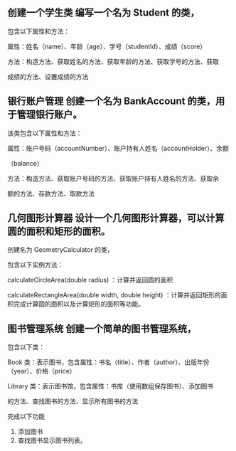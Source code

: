## 创建一个学生类 编写一个名为 Student 的类，

包含以下属性和方法：

属性：姓名（name）、年龄（age）、学号（studentId）、成绩（score）

方法：构造方法、获取姓名的方法、获取年龄的方法、获取学号的方法、获取

成绩的方法、设置成绩的方法

## 银行账户管理 创建一个名为 BankAccount 的类，用于管理银行账户。

该类包含以下属性和方法：

属性：账户号码（accountNumber）、账户持有人姓名（accountHolder）、余额

（balance）

方法：构造方法、获取账户号码的方法、获取账户持有人姓名的方法、获取余

额的方法、存款方法、取款方法

## 几何图形计算器 设计一个几何图形计算器，可以计算圆的面积和矩形的面积。

创建名为 GeometryCalculator 的类，

包含以下实例方法：

calculateCircleArea(double radius) ：计算并返回圆的面积

calculateRectangleArea(double width, double height) ：计算并返回矩形的面积完成计算圆的面积以及计算矩形的面积等功能。

## 图书管理系统 创建一个简单的图书管理系统，

包含以下类：

Book 类：表示图书，包含属性：书名（title）、作者（author）、出版年份（year）、价格（price）

Library 类：表示图书馆，包含属性：书库（使用数组保存图书）、添加图书

的方法、查找图书的方法、显示所有图书的方法

完成以下功能

1. 添加图书
2. 查找图书显示图书列表。